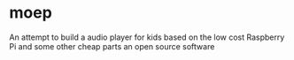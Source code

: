 # moep
An attempt to build a audio player for kids based on the low cost Raspberry Pi and some other cheap parts an open source software
